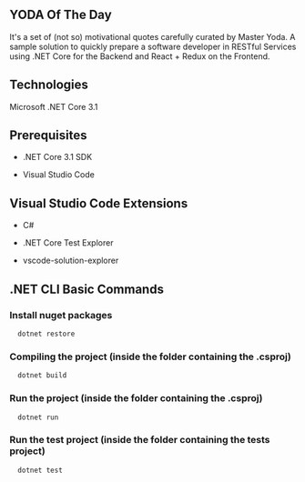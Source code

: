 ## YODA Of The Day #

It's a set of (not so) motivational quotes carefully curated by Master Yoda.
A sample solution to quickly prepare a software developer in RESTful Services using .NET Core for the Backend and React + Redux on the Frontend.

## Technologies
  Microsoft .NET Core 3.1
  
## Prerequisites

*  .NET Core 3.1 SDK
  
*  Visual Studio Code
  
## Visual Studio Code Extensions

*  C#
  
*  .NET Core Test Explorer
  
*  vscode-solution-explorer

## .NET CLI Basic Commands

### Install nuget packages
~~~
  dotnet restore
~~~
### Compiling the project (inside the folder containing the .csproj)
~~~
  dotnet build
~~~
### Run the project (inside the folder containing the .csproj)
~~~
  dotnet run 
~~~
### Run the test project (inside the folder containing the tests project)
~~~
  dotnet test
~~~
